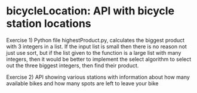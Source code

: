 # bicycleLocation: API with bicycle station locations 
Exercise 1) Python file highestProduct.py, calculates the biggest product with 3 integers in a list. If the input list is small then there is no reason not just use sort, but if the list given to the function is a large list with many integers, then it would be better to implement the select algorithm to select out the three biggest integers, then find their product. 

Exercise 2) API showing various stations with information about how many available bikes and how many spots are left to leave your bike

